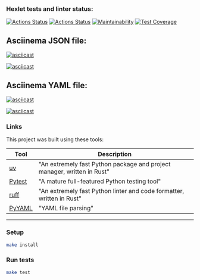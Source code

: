 ### Hexlet tests and linter status:

[![Actions Status](https://github.com/ttehasi/python-project-50/actions/workflows/hexlet-check.yml/badge.svg)](https://github.com/ttehasi/python-project-50/actions)
[![Actions Status](https://github.com/ttehasi/python-project-50/actions/workflows/Test-Coverage.yml/badge.svg)](https://github.com/ttehasi/python-project-50/actions)
[![Maintainability](https://api.codeclimate.com/v1/badges/88675eaf4e4ca1e04a88/maintainability)](https://codeclimate.com/github/ttehasi/python-project-50/maintainability)
[![Test Coverage](https://api.codeclimate.com/v1/badges/88675eaf4e4ca1e04a88/test_coverage)](https://codeclimate.com/github/ttehasi/python-project-50/test_coverage)

## Asciinema JSON file:

[![asciicast](https://asciinema.org/a/djCfDR2K0qTnGeiqy4hVWhLO9.svg)](https://asciinema.org/a/djCfDR2K0qTnGeiqy4hVWhLO9)

[![asciicast](https://asciinema.org/a/mkiLw1Llc4brT2wrSHaMW7H4T.svg)](https://asciinema.org/a/mkiLw1Llc4brT2wrSHaMW7H4T)

## Asciinema YAML file:

[![asciicast](https://asciinema.org/a/H918cvPLQohe9DMY2NDxLKcaU.svg)](https://asciinema.org/a/H918cvPLQohe9DMY2NDxLKcaU)

[![asciicast](https://asciinema.org/a/eqSYOXkzxMhXXDIPTiRrzoWmN.svg)](https://asciinema.org/a/eqSYOXkzxMhXXDIPTiRrzoWmN)

### Links

This project was built using these tools:

| Tool                                       | Description                                                            |
|--------------------------------------------|------------------------------------------------------------------------|
| [uv](https://docs.astral.sh/uv/)           | "An extremely fast Python package and project manager, written in Rust" |
| [Pytest](https://pytest.org)               | "A mature full-featured Python testing tool"                           |
| [ruff](https://docs.astral.sh/ruff/)       | "An extremely fast Python linter and code formatter, written in Rust"  |
| [PyYAML](https://pypi.org/project/PyYAML/) | "YAML file parsing"                                                    |

---

### Setup

```bash
make install
```


### Run tests

```bash
make test
```